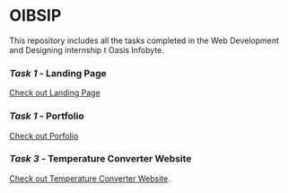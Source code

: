 # OIBSIP
This repository includes all the tasks completed in the Web Development and Designing internship t Oasis Infobyte.

### ***Task 1 -*** Landing Page
[Check out Landing Page](https://github.com/Bhushan0246/OIBSIP/blob/main/landing_pg/landing_page.html)

### ***Task 1 -*** Portfolio
[Check out Porfolio](https://github.com/Bhushan0246/OIBSIP/blob/main/portfolio/index.html)

### ***Task 3 -*** Temperature Converter Website
[Check out Temperature Converter Website](https://github.com/Bhushan0246/OIBSIP/blob/main/temp%20conv/index.html).
